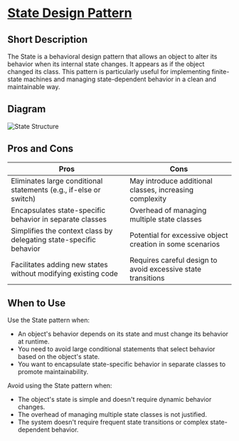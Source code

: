 # [State Design Pattern](https://refactoring.guru/design-patterns/state)

## Short Description

The State is a behavioral design pattern that allows an object to alter its behavior when its internal state changes. It appears as if the object changed its class. This pattern is particularly useful for implementing finite-state machines and managing state-dependent behavior in a clean and maintainable way.

## Diagram

![State Structure](https://refactoring.guru/images/patterns/diagrams/state/structure-en.png)

## Pros and Cons

| Pros                                                                 | Cons                                                                 |
|----------------------------------------------------------------------|----------------------------------------------------------------------|
| Eliminates large conditional statements (e.g., if-else or switch)     | May introduce additional classes, increasing complexity             |
| Encapsulates state-specific behavior in separate classes             | Overhead of managing multiple state classes                         |
| Simplifies the context class by delegating state-specific behavior    | Potential for excessive object creation in some scenarios           |
| Facilitates adding new states without modifying existing code        | Requires careful design to avoid excessive state transitions        |

## When to Use

Use the State pattern when:

- An object's behavior depends on its state and must change its behavior at runtime.
- You need to avoid large conditional statements that select behavior based on the object's state.
- You want to encapsulate state-specific behavior in separate classes to promote maintainability.

Avoid using the State pattern when:

- The object's state is simple and doesn't require dynamic behavior changes.
- The overhead of managing multiple state classes is not justified.
- The system doesn't require frequent state transitions or complex state-dependent behavior.
